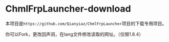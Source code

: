 # ChmlFrpLauncher-download
本项目是`https://github.com/Qianyiaz/ChmlFrpLauncher`项目的下载专用项目。

你可以Fork，更改回声洞，在lang文件修改读取的网址。（仅限1.8.4）

